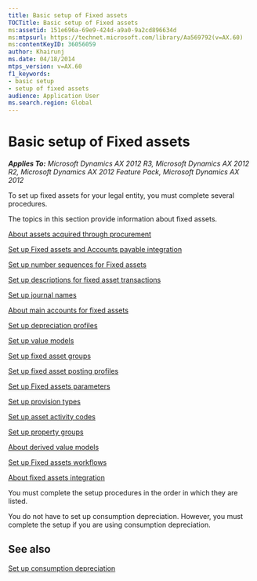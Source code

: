 ```yaml
---
title: Basic setup of Fixed assets
TOCTitle: Basic setup of Fixed assets
ms:assetid: 151e696a-69e9-424d-a9a0-9a2cd896634d
ms:mtpsurl: https://technet.microsoft.com/library/Aa569792(v=AX.60)
ms:contentKeyID: 36056059
author: Khairunj
ms.date: 04/18/2014
mtps_version: v=AX.60
f1_keywords:
- basic setup
- setup of fixed assets
audience: Application User
ms.search.region: Global
---
```


# Basic setup of Fixed assets 


_**Applies To:** Microsoft Dynamics AX 2012 R3, Microsoft Dynamics AX 2012 R2, Microsoft Dynamics AX 2012 Feature Pack, Microsoft Dynamics AX 2012_

To set up fixed assets for your legal entity, you must complete several procedures.

The topics in this section provide information about fixed assets.

[About assets acquired through procurement](about-assets-acquired-through-procurement.md)

[Set up Fixed assets and Accounts payable integration](set-up-fixed-assets-and-accounts-payable-integration.md)

[Set up number sequences for Fixed assets](set-up-number-sequences-for-fixed-assets.md)

[Set up descriptions for fixed asset transactions](set-up-descriptions-for-fixed-asset-transactions.md)

[Set up journal names](set-up-journal-names.md)

[About main accounts for fixed assets](about-main-accounts-for-fixed-assets.md)

[Set up depreciation profiles](set-up-depreciation-profiles.md)

[Set up value models](set-up-value-models.md)

[Set up fixed asset groups](set-up-fixed-asset-groups.md)

[Set up fixed asset posting profiles](set-up-fixed-asset-posting-profiles.md)

[Set up Fixed assets parameters](set-up-fixed-assets-parameters.md)

[Set up provision types](set-up-provision-types.md)

[Set up asset activity codes](set-up-asset-activity-codes.md)

[Set up property groups](set-up-property-groups.md)

[About derived value models](about-derived-value-models.md)

[Set up Fixed assets workflows](set-up-fixed-assets-workflows.md)

[About fixed assets integration](about-fixed-assets-integration.md)

You must complete the setup procedures in the order in which they are listed.

You do not have to set up consumption depreciation. However, you must complete the setup if you are using consumption depreciation.

## See also

[Set up consumption depreciation](set-up-consumption-depreciation.md)

  


